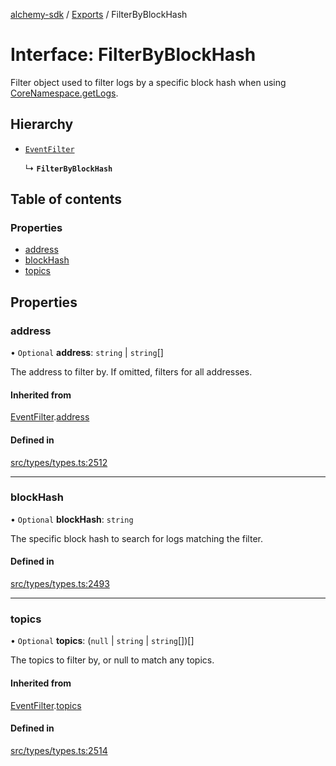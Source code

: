 [alchemy-sdk](../README.md) / [Exports](../modules.md) / FilterByBlockHash

# Interface: FilterByBlockHash

Filter object used to filter logs by a specific block hash when using
[CoreNamespace.getLogs](../classes/CoreNamespace.md#getlogs).

## Hierarchy

- [`EventFilter`](EventFilter.md)

  ↳ **`FilterByBlockHash`**

## Table of contents

### Properties

- [address](FilterByBlockHash.md#address)
- [blockHash](FilterByBlockHash.md#blockhash)
- [topics](FilterByBlockHash.md#topics)

## Properties

### address

• `Optional` **address**: `string` \| `string`[]

The address to filter by. If omitted, filters for all addresses.

#### Inherited from

[EventFilter](EventFilter.md).[address](EventFilter.md#address)

#### Defined in

[src/types/types.ts:2512](https://github.com/alchemyplatform/alchemy-sdk-js/blob/a162d40/src/types/types.ts#L2512)

___

### blockHash

• `Optional` **blockHash**: `string`

The specific block hash to search for logs matching the filter.

#### Defined in

[src/types/types.ts:2493](https://github.com/alchemyplatform/alchemy-sdk-js/blob/a162d40/src/types/types.ts#L2493)

___

### topics

• `Optional` **topics**: (``null`` \| `string` \| `string`[])[]

The topics to filter by, or null to match any topics.

#### Inherited from

[EventFilter](EventFilter.md).[topics](EventFilter.md#topics)

#### Defined in

[src/types/types.ts:2514](https://github.com/alchemyplatform/alchemy-sdk-js/blob/a162d40/src/types/types.ts#L2514)
